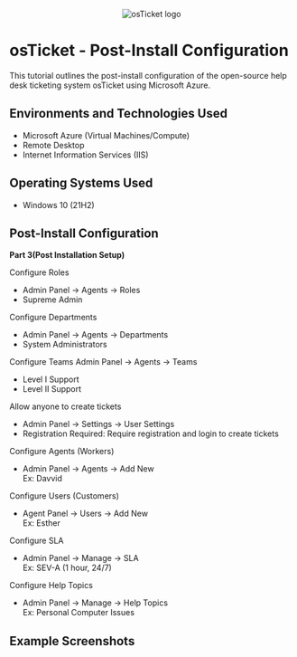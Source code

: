 <p align="center">
<img src="https://i.imgur.com/Clzj7Xs.png" alt="osTicket logo"/>
</p>

<h1>osTicket - Post-Install Configuration</h1>
This tutorial outlines the post-install configuration of the open-source help desk ticketing system osTicket using Microsoft Azure.<br />


<h2>Environments and Technologies Used</h2>

- Microsoft Azure (Virtual Machines/Compute)
- Remote Desktop
- Internet Information Services (IIS)

<h2>Operating Systems Used </h2>

- Windows 10</b> (21H2)

<h2>Post-Install Configuration</h2>

**Part 3(Post Installation Setup)**

Configure Roles
- Admin Panel -> Agents -> Roles
- Supreme Admin

Configure Departments
- Admin Panel -> Agents -> Departments
- System Administrators

Configure Teams
Admin Panel -> Agents -> Teams
- Level I Support
- Level II Support

Allow anyone to create tickets
- Admin Panel -> Settings -> User Settings
- Registration Required: Require registration and login to create tickets 

Configure Agents (Workers)
- Admin Panel -> Agents -> Add New<br>Ex: Davvid</br>

Configure Users (Customers)
- Agent Panel -> Users -> Add New<br>Ex: Esther</br>

Configure SLA
- Admin Panel -> Manage -> SLA<br>Ex: SEV-A (1 hour, 24/7)</br>


Configure Help Topics
- Admin Panel -> Manage -> Help Topics<br>Ex: Personal Computer Issues</br>



<h2>Example Screenshots</h2>
